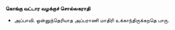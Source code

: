 **கொங்கு வட்டார வழக்குச் சொல்லகராதி**
- அப்பாவி. ஒன்னுந்தெரியாத அப்பராணி மாதிரி உக்காந்திருக்கறதெ பாரு.

